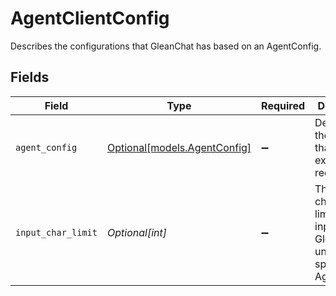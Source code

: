 # AgentClientConfig

Describes the configurations that GleanChat has based on an AgentConfig.


## Fields

| Field                                                                         | Type                                                                          | Required                                                                      | Description                                                                   |
| ----------------------------------------------------------------------------- | ----------------------------------------------------------------------------- | ----------------------------------------------------------------------------- | ----------------------------------------------------------------------------- |
| `agent_config`                                                                | [Optional[models.AgentConfig]](../models/agentconfig.md)                      | :heavy_minus_sign:                                                            | Describes the agent that executes the request.                                |
| `input_char_limit`                                                            | *Optional[int]*                                                               | :heavy_minus_sign:                                                            | The character limit of an input to GleanChat under the specified AgentConfig. |